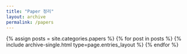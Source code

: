 ```yaml
---
title: "Paper 정리"
layout: archive
permalink: /papers
---
```


{% assign posts = site.categories.papers %}
{% for post in posts %} {% include archive-single.html type=page.entries_layout %} {% endfor %}